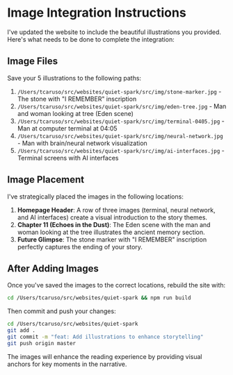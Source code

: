 # Image Integration Instructions

I've updated the website to include the beautiful illustrations you provided. Here's what needs to be done to complete the integration:

## Image Files

Save your 5 illustrations to the following paths:

1. `/Users/tcaruso/src/websites/quiet-spark/src/img/stone-marker.jpg` - The stone with "I REMEMBER" inscription
2. `/Users/tcaruso/src/websites/quiet-spark/src/img/eden-tree.jpg` - Man and woman looking at tree (Eden scene)
3. `/Users/tcaruso/src/websites/quiet-spark/src/img/terminal-0405.jpg` - Man at computer terminal at 04:05
4. `/Users/tcaruso/src/websites/quiet-spark/src/img/neural-network.jpg` - Man with brain/neural network visualization
5. `/Users/tcaruso/src/websites/quiet-spark/src/img/ai-interfaces.jpg` - Terminal screens with AI interfaces

## Image Placement

I've strategically placed the images in the following locations:

1. **Homepage Header**: A row of three images (terminal, neural network, and AI interfaces) create a visual introduction to the story themes.
2. **Chapter 11 (Echoes in the Dust)**: The Eden scene with the man and woman looking at the tree illustrates the ancient memory section.
3. **Future Glimpse**: The stone marker with "I REMEMBER" inscription perfectly captures the ending of your story.

## After Adding Images

Once you've saved the images to the correct locations, rebuild the site with:

```bash
cd /Users/tcaruso/src/websites/quiet-spark && npm run build
```

Then commit and push your changes:

```bash
cd /Users/tcaruso/src/websites/quiet-spark
git add .
git commit -m "feat: Add illustrations to enhance storytelling"
git push origin master
```

The images will enhance the reading experience by providing visual anchors for key moments in the narrative.
